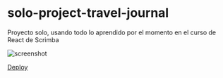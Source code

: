 # solo-project-travel-journal

Proyecto solo, usando todo lo aprendido por el momento en el curso de React de Scrimba

![screenshot](https://i.imgur.com/jf7IjQU.png)

[Deploy](https://csb-by0n0.netlify.app/)
